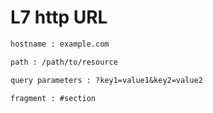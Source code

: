 # L7 http URL

```txt
hostname : example.com

path : /path/to/resource

query parameters : ?key1=value1&key2=value2

fragment : #section
```
